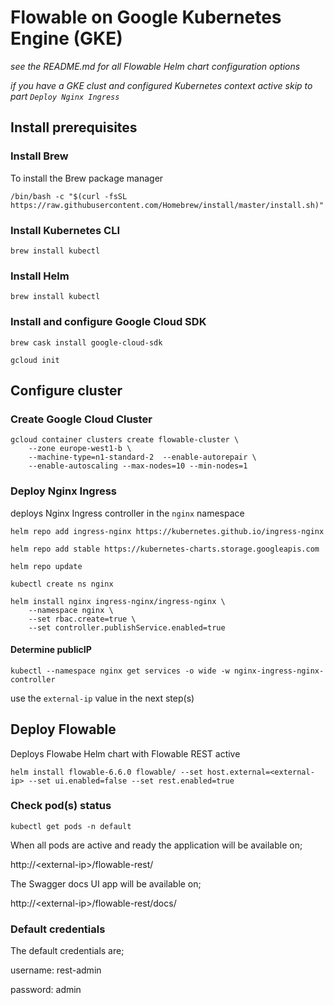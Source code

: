 # Flowable on Google Kubernetes Engine (GKE)

*see the README.md for all Flowable Helm chart configuration options*

*if you have a GKE clust and configured Kubernetes context active skip to part `Deploy Nginx Ingress`*

## Install prerequisites
### Install Brew 

To install the Brew package manager

```console
/bin/bash -c "$(curl -fsSL https://raw.githubusercontent.com/Homebrew/install/master/install.sh)"
```

### Install Kubernetes CLI

```console
brew install kubectl
```

### Install Helm

```console
brew install kubectl
```

### Install and configure Google Cloud SDK

```console
brew cask install google-cloud-sdk

gcloud init
```

## Configure cluster

### Create Google Cloud Cluster

```console
gcloud container clusters create flowable-cluster \
    --zone europe-west1-b \
    --machine-type=n1-standard-2  --enable-autorepair \
    --enable-autoscaling --max-nodes=10 --min-nodes=1
```

### Deploy Nginx Ingress

deploys Nginx Ingress controller in the `nginx` namespace

```console
helm repo add ingress-nginx https://kubernetes.github.io/ingress-nginx

helm repo add stable https://kubernetes-charts.storage.googleapis.com

helm repo update

kubectl create ns nginx

helm install nginx ingress-nginx/ingress-nginx \
    --namespace nginx \
    --set rbac.create=true \
    --set controller.publishService.enabled=true
```

#### Determine publicIP

```console
kubectl --namespace nginx get services -o wide -w nginx-ingress-nginx-controller
```

use the `external-ip` value in the next step(s) 

## Deploy Flowable 

Deploys Flowabe Helm chart with Flowable REST active

```console
helm install flowable-6.6.0 flowable/ --set host.external=<external-ip> --set ui.enabled=false --set rest.enabled=true
```

### Check pod(s) status

```console
kubectl get pods -n default
```

When all pods are active and ready the application will be available on; 

http://\<external-ip\>/flowable-rest/

The Swagger docs UI app will be available on;

http://\<external-ip\>/flowable-rest/docs/

### Default credentials

The default credentials are;

username: rest-admin

password: admin